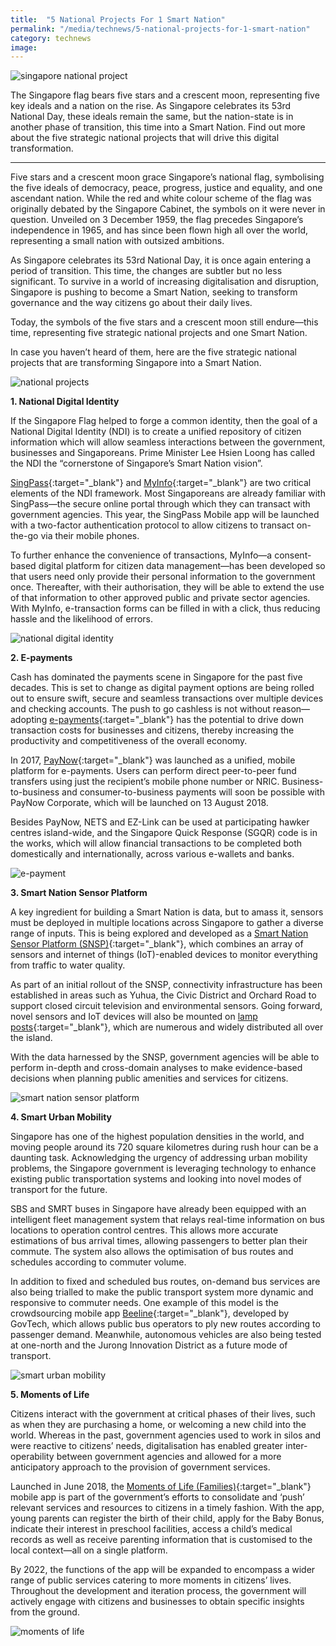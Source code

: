 ```yaml
---
title:  "5 National Projects For 1 Smart Nation"
permalink: "/media/technews/5-national-projects-for-1-smart-nation"
category: technews
image: 
---
```


![singapore national project](/images/technews/5-national-projects-for-1-smart-nation-part-1.PNG)

The Singapore flag bears five stars and a crescent moon, representing five key ideals and a nation on the rise. As Singapore celebrates its 53rd National Day, these ideals remain the same, but the nation-state is in another phase of transition, this time into a Smart Nation. Find out more about the five strategic national projects that will drive this digital transformation.

---

Five stars and a crescent moon grace Singapore’s national flag, symbolising the five ideals of democracy, peace, progress, justice and equality, and one ascendant nation. While the red and white colour scheme of the flag was originally debated by the Singapore Cabinet, the symbols on it were never in question. Unveiled on 3 December 1959, the flag precedes Singapore’s independence in 1965, and has since been flown high all over the world, representing a small nation with outsized ambitions.

As Singapore celebrates its 53rd National Day, it is once again entering a period of transition. This time, the changes are subtler but no less significant. To survive in a world of increasing digitalisation and disruption, Singapore is pushing to become a Smart Nation, seeking to transform governance and the way citizens go about their daily lives. 

Today, the symbols of the five stars and a crescent moon still endure—this time, representing five strategic national projects and one Smart Nation.

In case you haven’t heard of them, here are the five strategic national projects that are transforming Singapore into a Smart Nation.

![national projects](/images/technews/5-national-projects-for-1-smart-nation-part-2.PNG)

**1. National Digital Identity**

If the Singapore Flag helped to forge a common identity, then the goal of a National Digital Identity (NDI) is to create a unified repository of citizen information which will allow seamless interactions between the government, businesses and Singaporeans. Prime Minister Lee Hsien Loong has called the NDI the “cornerstone of Singapore’s Smart Nation vision”.

[SingPass](https://www.singpass.gov.sg/singpass/common/aboutus){:target="_blank"} and [MyInfo](/products-and-services/my-info/){:target="_blank"} are two critical elements of the NDI framework. Most Singaporeans are already familiar with SingPass—the secure online portal through which they can transact with government agencies. This year, the SingPass Mobile app will be launched with a two-factor authentication protocol to allow citizens to transact on-the-go via their mobile phones.

To further enhance the convenience of transactions, MyInfo—a consent-based digital platform for citizen data management—has been developed so that users need only provide their personal information to the government once. Thereafter, with their authorisation, they will be able to extend the use of that information to other approved public and private sector agencies. With MyInfo, e-transaction forms can be filled in with a click, thus reducing hassle and the likelihood of errors. 

![national digital identity](/images/technews/5-national-projects-for-1-smart-nation-part-3.PNG)

**2. E-payments**

Cash has dominated the payments scene in Singapore for the past five decades. This is set to change as digital payment options are being rolled out to ensure swift, secure and seamless transactions over multiple devices and checking accounts. The push to go cashless is not without reason—adopting [e-payments](/media/technews/e-payments-guideposts-to-a-smart-nation/){:target="_blank"} has the potential to drive down transaction costs for businesses and citizens, thereby increasing the productivity and competitiveness of the overall economy.

In 2017, [PayNow](https://www.abs.org.sg/consumer-banking/pay-now){:target="_blank"} was launched as a unified, mobile platform for e-payments. Users can perform direct peer-to-peer fund transfers using just the recipient’s mobile phone number or NRIC. Business-to-business and consumer-to-business payments will soon be possible with PayNow Corporate, which will be launched on 13 August 2018.

Besides PayNow, NETS and EZ-Link can be used at participating hawker centres island-wide, and the Singapore Quick Response (SGQR) code is in the works, which will allow financial transactions to be completed both domestically and internationally, across various e-wallets and banks.

![e-payment](/images/technews/5-national-projects-for-1-smart-nation-part-4.PNG)

**3. Smart Nation Sensor Platform**

A key ingredient for building a Smart Nation is data, but to amass it, sensors must be deployed in multiple locations across Singapore to gather a diverse range of inputs. This is being explored and developed as a [Smart Nation Sensor Platform (SNSP)](/products-and-services/smart-nation-sensor-platform/){:target="_blank"}, which combines an array of sensors and internet of things (IoT)-enabled devices to monitor everything from traffic to water quality.

As part of an initial rollout of the SNSP, connectivity infrastructure has been established in areas such as Yuhua, the Civic District and Orchard Road to support closed circuit television and environmental sensors. Going forward, novel sensors and IoT devices will also be mounted on [lamp posts](/media/technews/infographics-just-how-smart-can-lamp-posts-get/){:target="_blank"}, which are numerous and widely distributed all over the island.

With the data harnessed by the SNSP, government agencies will be able to perform in-depth and cross-domain analyses to make evidence-based decisions when planning public amenities and services for citizens. 

![smart nation sensor platform](/images/technews/5-national-projects-for-1-smart-nation-part-5.PNG)

**4. Smart Urban Mobility**

Singapore has one of the highest population densities in the world, and moving people around its 720 square kilometres during rush hour can be a daunting task. Acknowledging the urgency of addressing urban mobility problems, the Singapore government is leveraging technology to enhance existing public transportation systems and looking into novel modes of transport for the future.

SBS and SMRT buses in Singapore have already been equipped with an intelligent fleet management system that relays real-time information on bus locations to operation control centres. This allows more accurate estimations of bus arrival times, allowing passengers to better plan their commute. The system also allows the optimisation of bus routes and schedules according to commuter volume.

In addition to fixed and scheduled bus routes, on-demand bus services are also being trialled to make the public transport system more dynamic and responsive to commuter needs. One example of this model is the crowdsourcing mobile app [Beeline](/products-and-services/beeline/){:target="_blank"}, developed by GovTech, which allows public bus operators to ply new routes according to passenger demand. Meanwhile, autonomous vehicles are also being tested at one-north and the Jurong Innovation District as a future mode of transport. 

![smart urban mobility](/images/technews/5-national-projects-for-1-smart-nation-part-6.PNG)

**5. Moments of Life**

Citizens interact with the government at critical phases of their lives, such as when they are purchasing a home, or welcoming a new child into the world. Whereas in the past, government agencies used to work in silos and were reactive to citizens’ needs, digitalisation has enabled greater inter-operability between government agencies and allowed for a more anticipatory approach to the provision of government services.

Launched in June 2018, the [Moments of Life (Families)](/media/technews/five-key-features-of-the-new-moments-of-life-app/){:target="_blank"}  mobile app is part of the government’s efforts to consolidate and ‘push’ relevant services and resources to citizens in a timely fashion. With the app, young parents can register the birth of their child, apply for the Baby Bonus, indicate their interest in preschool facilities, access a child’s medical records as well as receive parenting information that is customised to the local context—all on a single platform.

By 2022, the functions of the app will be expanded to encompass a wider range of public services catering to more moments in citizens’ lives. Throughout the development and iteration process, the government will actively engage with citizens and businesses to obtain specific insights from the ground.

![moments of life](/images/technews/5-national-projects-for-1-smart-nation-part-7.PNG)

